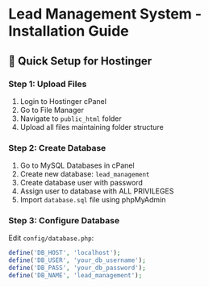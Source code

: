 # Lead Management System - Installation Guide

## 🚀 Quick Setup for Hostinger

### Step 1: Upload Files
1. Login to Hostinger cPanel
2. Go to File Manager
3. Navigate to `public_html` folder
4. Upload all files maintaining folder structure

### Step 2: Create Database
1. Go to MySQL Databases in cPanel
2. Create new database: `lead_management`
3. Create database user with password
4. Assign user to database with ALL PRIVILEGES
5. Import `database.sql` file using phpMyAdmin

### Step 3: Configure Database
Edit `config/database.php`:
```php
define('DB_HOST', 'localhost');
define('DB_USER', 'your_db_username');
define('DB_PASS', 'your_db_password');
define('DB_NAME', 'lead_management');